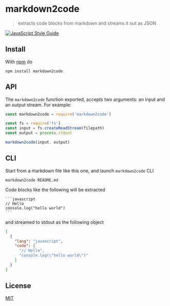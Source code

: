 # markdown2code

> extracts code blocks from markdown and streams it out as JSON

[![JavaScript Style Guide](https://img.shields.io/badge/code_style-standard-brightgreen.svg)](https://standardjs.com)

## Install

With [npm](https://www.npmjs.com/) do

```
npm install markdown2code
```

## API

The `markdown2code` function exported, accepts two arguments: an input
and an output stream. For example:

```javascript
const markdown2code = require('markdown2code')

const fs = require('fs')
const input = fs.createReadStream(filepath)
const output = process.stdout

markdown2code(input, output)
```

## CLI

Start from a markdown file like this one, and launch `markdown2code` CLI

```
markdown2code README.md
```

Code blocks like the following will be extracted

    ```javascript
    // Hello
    console.log("hello world")
    ```

and streamed to stdout as the following object

```json
[
  {
    "lang": "javascript",
    "code": [
      "// Hello",
      "console.log(\"hello world\")"
    ]
  }
]
```

## License

[MIT](http://g14n.info/mit-license/)

